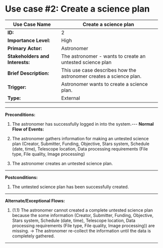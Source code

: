 
# Use case #2: Create a science plan

| **Use Case Name** | Create a science plan
| --- | --- |
| **ID:** | 2 |
| **Importance Level:** | High |
|**Primary Actor:** | Astronomer|
|**Stakeholders and Interests:**|The astronomer - wants to create an untested science plan|
|**Brief Description:**| This use case describes how the astronomer creates a science plan.|
|**Trigger:**|Astronomer wants to create a science plan.|
|**Type:** | External |
---
**Preconditions:**
1. The astronomer has successfully logged in into the system.---
**Normal Flow of Events:**

1.  The astronomer gathers information for making an untested science plan (Creator, Submitter, Funding, Objective, Stars system, Schedule (date, time), Telescope location, Data processing requirements (File type, File quality, Image processing)
    
2.  The astronomer creates an untested science plan.
---
**Postconditions:**

1. The untested science plan has been successfully created.
---

**Alternate/Exceptional Flows:**

1.  (1.1) The astronomer cannot created a complete untested science plan because the some information (Creator, Submitter, Funding, Objective, Stars system, Schedule (date, time), Telescope location, Data processing requirements (File type, File quality, Image processing)) are missing.
	   → The astronomer re-collect the information until the data is completely gathered.
---
